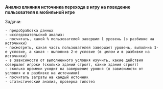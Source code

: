 **Анализ влияния источника перехода в игру на поведение пользователя в мобильной игре**

Задачи:

	- предобработка данных
	- исследовательский анализ:
	- посчитать, какой % пользователей завершил 1 уровень (в разбивке на источники)
	- посмотреть, какая часть пользователей завершает уровень, выполнив 1-е условие, а какая - выполнив 2-е условие (в целом и в разбивке на источники)
	- в зависимости от выполненного условия изучить, какие действия совершают игроки (сколько зданий строят, какие здания строят)
	- сколько времени уходит на завершение уровня (в зависимости от условия и в разбивке на источники)
	- посчитать затраты на каждый источник
	- статистический анализ, проверка гипотез
